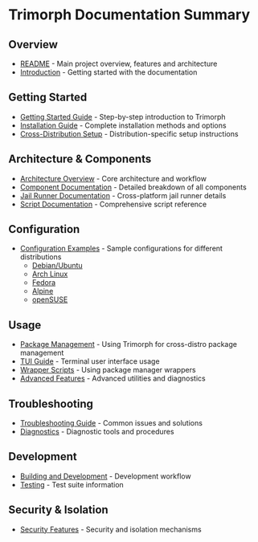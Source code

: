 # Trimorph Documentation Summary

## Overview
- [README](../README.md) - Main project overview, features and architecture
- [Introduction](index.md) - Getting started with the documentation

## Getting Started
- [Getting Started Guide](getting-started.md) - Step-by-step introduction to Trimorph
- [Installation Guide](INSTALLATION.md) - Complete installation methods and options
- [Cross-Distribution Setup](CROSS_DISTRO_SETUP.md) - Distribution-specific setup instructions

## Architecture & Components
- [Architecture Overview](../README.md#architecture-overview) - Core architecture and workflow
- [Component Documentation](COMPONENTS.md) - Detailed breakdown of all components
- [Jail Runner Documentation](jail-runner.md) - Cross-platform jail runner details
- [Script Documentation](scripts.md) - Comprehensive script reference

## Configuration
- [Configuration Examples](config-examples/) - Sample configurations for different distributions
  - [Debian/Ubuntu](config-examples/deb.conf)
  - [Arch Linux](config-examples/arch.conf)
  - [Fedora](config-examples/fedora.conf)
  - [Alpine](config-examples/alpine.conf)
  - [openSUSE](config-examples/opensuse.conf)

## Usage
- [Package Management](../README.md#cross-distribution-package-management) - Using Trimorph for cross-distro package management
- [TUI Guide](../README.md#terminal-ui-tui) - Terminal user interface usage
- [Wrapper Scripts](../README.md#wrappers--integration) - Using package manager wrappers
- [Advanced Features](../README.md#utilities) - Advanced utilities and diagnostics

## Troubleshooting
- [Troubleshooting Guide](troubleshooting.md) - Common issues and solutions
- [Diagnostics](../README.md#diagnostics--dry-run) - Diagnostic tools and procedures

## Development
- [Building and Development](../README.md#building-and-development) - Development workflow
- [Testing](../README.md#testing) - Test suite information

## Security & Isolation
- [Security Features](../README.md#security--isolation) - Security and isolation mechanisms